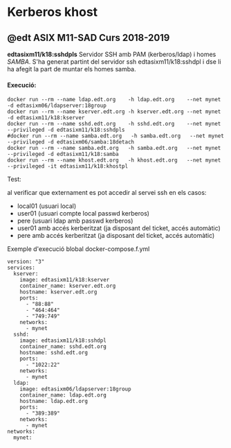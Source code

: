 # Kerberos khost
## @edt ASIX M11-SAD Curs 2018-2019

**edtasixm11/k18:sshdpls** Servidor SSH  amb PAM (kerberos/ldap) i homes *SAMBA*.
  S'ha generat partint del servidor ssh  edtasixm11/k18:sshdpl i dse li ha afegit 
  la part de muntar els homes samba.



#### Execució:
```
docker run --rm --name ldap.edt.org    -h ldap.edt.org    --net mynet -d edtasixm06/ldapserver:18group
docker run --rm --name kserver.edt.org -h kserver.edt.org --net mynet -d edtasixm11/k18:kserver
docker run --rm --name sshd.edt.org    -h sshd.edt.org    --net mynet --privileged -d edtasixm11/k18:sshdpls
#docker run --rm --name samba.edt.org   -h samba.edt.org   --net mynet --privileged -d edtasixm06/samba:18detach
docker run --rm --name samba.edt.org   -h samba.edt.org   --net mynet --privileged -d edtasixm11/k18:samba
docker run --rm --name khost.edt.org   -h khost.edt.org   --net mynet --privileged -it edtasixm11/k18:khostpl
```

Test:

al verificar que externament es pot accedir al servei ssh en els casos:

  * local01 (usuari local)
  * user01 (usuari compte local passwd kerberos)
  * pere (usuari ldap amb passwd kerberos)
  * user01 amb accés kerberitzat (ja disposant del ticket, accés automàtic)
  * pere  amb accés kerberitzat (ja disposant del ticket, accés automàtic)

Exemple d'execució blobal docker-compose.f.yml
```
version: "3"
services:
  kserver:
    image: edtasixm11/k18:kserver
    container_name: kserver.edt.org
    hostname: kserver.edt.org
    ports:
      - "88:88"
      - "464:464"
      - "749:749"
    networks:
      - mynet
  sshd:
    image: edtasixm11/k18:sshdpl
    container_name: sshd.edt.org
    hostname: sshd.edt.org
    ports: 
      - "1022:22"
    networks:
      - mynet        
  ldap:
    image: edtasixm06/ldapserver:18group
    container_name: ldap.edt.org
    hostname: ldap.edt.org
    ports: 
      - "389:389"
    networks:
      - mynet
networks:
  mynet:
```

